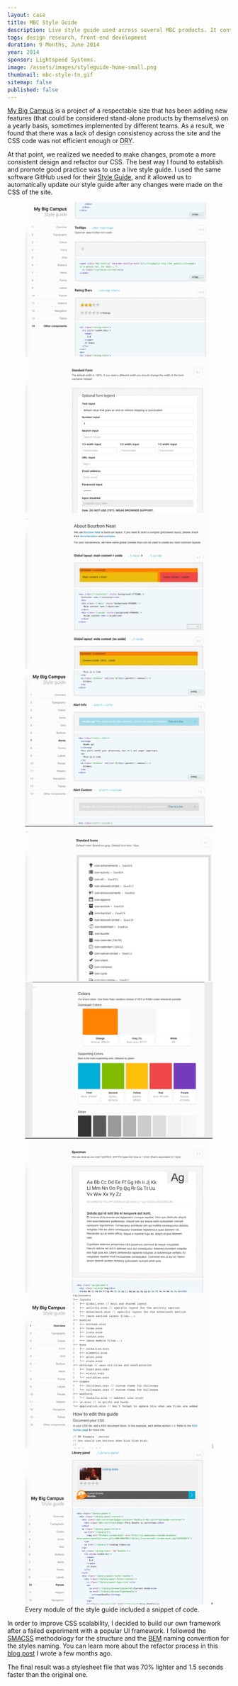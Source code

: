 ```yaml
---
layout: case
title: MBC Style Guide
description: Live style guide used across several MBC products. It contains visual examples, explanations of use and snippets of code.
tags: design research, front-end development
duration: 9 Months, June 2014
year: 2014
sponsor: Lightspeed Systems.
image: /assets/images/styleguide-home-small.png
thumbnail: mbc-style-tn.gif
sitemap: false
published: false
---
```


<p><a href="http://www.mybigcampus.com">My Big Campus</a> is a project of a respectable size that has been adding new features (that could be considered stand-alone products by themselves) on a yearly basis, sometimes implemented by different teams. As a result, we found that there was a lack of design consistency across the site and the <span class="caps">CSS</span> code was not efficient enough or <acronym title="Don't Repeaty Yourself"><span class="caps">DRY</span></acronym>.</p>
<p>At that point, we realized we needed to make changes, promote a more consistent design and refactor our <span class="caps">CSS</span>. The best way I found to establish and promote good practice was to use a live style guide. I used the same software GitHub used for their <a href="https://github.com/styleguide/css">Style Guide</a>, and it allowed us to automatically update our style guide after any changes were made on the <span class="caps">CSS</span> of the site.</p>

<figure>
  <div class="carousel" data-flickity='{ "imagesLoaded": true, "percentPosition": false }'>
    <img src="/assets/images/mbc_styleguide9.png" alt="mbc style guide">
    <img src="/assets/images/mbc_styleguide2.png" alt="mbc style guide">
    <img src="/assets/images/mbc_styleguide3.png" alt="mbc style guide">
    <img src="/assets/images/mbc_styleguide4.png" alt="mbc style guide">
    <img src="/assets/images/mbc_styleguide5.png" alt="mbc style guide">
    <img src="/assets/images/mbc_styleguide6.png" alt="mbc style guide">
    <img src="/assets/images/mbc_styleguide7.png" alt="mbc style guide">
    <img src="/assets/images/mbc_styleguide8.png" alt="mbc style guide">
    <img src="/assets/images/mbc_styleguide1.png" alt="mbc style guide">
  </div>
  <figcaption>Every module of the style guide included a snippet of code.</figcaption>
</figure>

<p>In order to improve <span class="caps">CSS</span> scalability, I decided to build our own framework after a failed experiment with a popular UI framework. I followed the <a href="https://smacss.com/"><span class="caps">SMACSS</span></a> methodology for the structure and the <a href="https://en.bem.info/"><span class="caps">BEM</span></a> naming convention for the styles naming. You can learn more about the refactor process in this <a href="/blog/2014-08-03-i-refactored-css-for-9-months-and-i-survived/">blog post</a> I wrote a few months ago.</p>
<p>The final result was a stylesheet file that was 70% lighter and 1.5 seconds faster than the original one.</p>

<script src="/assets/js/flickity.js"></script>
